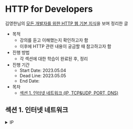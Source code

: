 # HTTP for Developers
김영한님의 [모든 개발자를 위한 HTTP 웹 기본 지식](https://www.inflearn.com/course/http-%EC%9B%B9-%EB%84%A4%ED%8A%B8%EC%9B%8C%ED%81%AC)을 보며 정리한 글

* 목적
  * 강의를 듣고 이해했는지 확인하고자 함
  * 이후에 HTTP 관련 내용이 궁금할 때 참고하고자 함
* 진행 방법
  * 각 섹션에 대한 학습이 완료된 후, 정리
* 진행 기간
  * Start Date: 2023.05.04
  * Dead Line: 2023.05.05
  * End Date: 
* 목차
  * [섹션 1. 인터넷 네트워크 (IP, TCP&UDP, PORT, DNS)](#섹션-1-인터넷-네트워크)

## 섹션 1. 인터넷 네트워크
<details>
<summary>IP</summary>

### Internet Protocol, 인터넷이 통하는 네트워크에서 정보를 통신할 때 사용하는 규약
* 지정한 IP 주소에 데이터를 전달
* 패킷이라는 통신 단위로 데이터를 전달
  * IP 패킷에는 출발지 IP 및 목적지 IP의 정보를 포함하고 있다. 
* IP 프로토콜는 3가지의 한계를 가지고 있다. 이 한계를 해결해주는 것이 TCP
  * 한계 1: 비연결성
    * 패킷을 받을 대상이 없거나 받을 수 없는 상태여도 패킷이 전송된다.
  * 한계 2: 비신뢰성
    * 중간에 패킷이 사라지거나 패킷의 순서가 꼬여도 이에 대한 고려가 되지 않는다.
  * 한계 3 프로그램 구분:
    * 같은 IP를 사용하는 서버에서 통신하는 애플리케이션이 둘 이상일 때의 상황이 고려되지 않는다.

```
* 패킷
  * 패킷이란, 네트워크에서 데이터 전달에 형식화된 블록이다.
  * 제어정보 + 사용자 데이터로 구성된다. 
  * 더 자세한 내용은 Computer Network 정리 시에 작성
```

</details>
